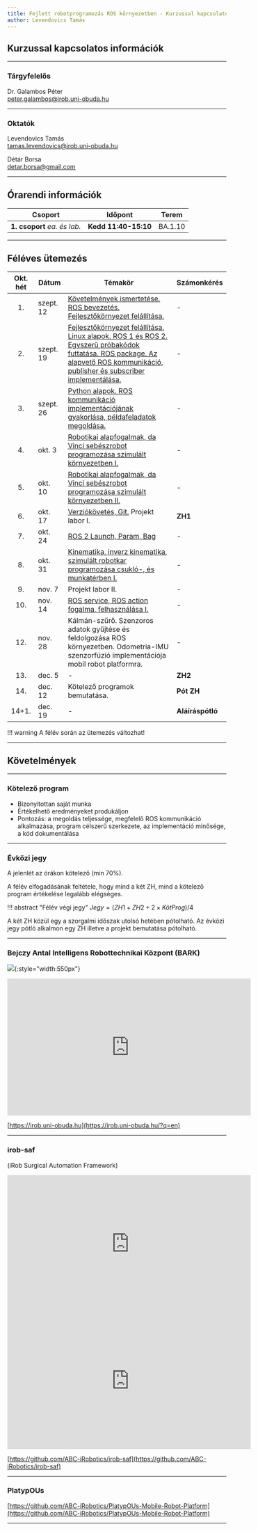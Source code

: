 ```yaml
---
title: Fejlett robotprogramozás ROS környezetben - Kurzussal kapcsolatos információk
author: Levendovics Tamás
---
```



## Kurzussal kapcsolatos információk

---
### Tárgyfelelős
Dr. Galambos Péter    
[peter.galambos@irob.uni-obuda.hu](mailto:peter.galambos@irob.uni-obuda.hu)

---

### Oktatók
Levendovics Tamás   
[tamas.levendovics@irob.uni-obuda.hu](mailto:tamas.levendovics@irob.uni-obuda.hu)

Détár Borsa    
[detar.borsa@gmail.com](mailto:detar.borsa@gmail.com)

---

## Órarendi információk


|           Csoport            | Időpont                | Terem   | 
|:----------------------------:|------------------------|---------|
| **1. csoport** _ea. és lab._ | **Kedd 11:40-15:10**   | BA.1.10 |


---

## Féléves ütemezés


| Okt. hét | Dátum     | Témakör                                                                                                                                                                                                       | Számonkérés      |
|:--------:|-----------|---------------------------------------------------------------------------------------------------------------------------------------------------------------------------------------------------------------|------------------|
|    1.    | szept. 12 | [Követelmények ismertetése. ROS bevezetés. Fejlesztőkörnyezet felállítása.](01_system_setup.md)                                                                                                               | -                |
|    2.    | szept. 19 | [Fejlesztőkörnyezet felállítása. Linux alapok. ROS 1 és ROS 2. Egyszerű próbakódok futtatása. ROS package. Az alapvető ROS kommunikáció, publisher és subscriber implementálása.](02_linux_ros_principles.md) | -                |
|    3.    | szept. 26 | [Python alapok. ROS kommunikáció implementációjának gyakorlása, példafeladatok megoldása.](03_python_principles.md)                                                                                           | -                |
|    4.    | okt. 3    | [Robotikai alapfogalmak, da Vinci sebészrobot programozása szimulált környezetben I.](04_da_vinci.md)                                                                                                         | -                |
|    5.    | okt. 10   | [Robotikai alapfogalmak, da Vinci sebészrobot programozása szimulált környezetben II.](04_da_vinci.md)                                                                                                        | -                |
|    6.    | okt. 17   | [Verziókövetés, Git.](05_git.md) Projekt labor I.                                                                                                                                                             | **ZH1**          |
|    7.    | okt. 24   | [ROS 2 Launch, Param, Bag](06_roslaunch.md)                                                                                                                                                                   | -                |
|    8.    | okt. 31   | [Kinematika, inverz kinematika, szimulált robotkar programozása csukló-, és munkatérben I.](07_robotics_principles.md)                                                                                        | -                |
|    9.    | nov. 7    | Projekt labor II.                                                                                                                                                                                             | -                |
|   10.    | nov. 14   | [ROS service, ROS action fogalma, felhasználása I.](08_service_action.md)                                                                                                                                     | -                |
|   12.    | nov. 28   | Kálmán-szűrő. Szenzoros adatok gyűjtése és feldolgozása ROS környezetben. Odometria-IMU szenzorfúzió implementációja mobil robot platformra.                                                                  | -                |
|   13.    | dec. 5    | -                                                                                                                                                                                                             | **ZH2**          |
|   14.    | dec. 12   | Kötelező programok bemutatása.                                                                                                                                                                                | **Pót ZH**       |
|  14+1.   | dec. 19   | -                                                                                                                                                                                                             | **Aláíráspótló** |


!!! warning
    A félév során az ütemezés változhat!

---


## Követelmények

---

### Kötelező program

- Bizonyítottan saját munka
- Értékelhető eredményeket produkáljon
- Pontozás: a megoldás teljessége, megfelelő ROS kommunikáció alkalmazása, program célszerű szerkezete, az implementáció minősége, a kód dokumentálása

---

### Évközi jegy

A jelenlét az órákon kötelező (min 70%).

A félév elfogadásának feltétele, hogy mind a két ZH, mind a kötelező program értékelése legalább elégséges.


!!! abstract "Félév végi jegy"
	$Jegy = (ZH1 + ZH2 + 2 \times KötProg) / 4$ 

A két ZH közül egy a szorgalmi időszak utolsó hetében pótolható. Az évközi jegy pótló alkalmon egy ZH illetve a projekt bemutatása pótolható.

---

### Bejczy Antal Intelligens Robottechnikai Központ (BARK)


![](img/bark_logo.png){:style="width:550px"}


<iframe width="560" height="315" src="https://www.youtube.com/embed/8XmKGWBV5Nw" title="YouTube video player" frameborder="0" allow="accelerometer; autoplay; clipboard-write; encrypted-media; gyroscope; picture-in-picture" allowfullscreen></iframe>


[https://irob.uni-obuda.hu](https://irob.uni-obuda.hu/?q=en)

---

### irob-saf

(iRob Surgical Automation Framework)

<iframe width="560" height="315" src="https://www.youtube.com/embed/d8aKvtvy1-4" title="YouTube video player" frameborder="0" allow="accelerometer; autoplay; clipboard-write; encrypted-media; gyroscope; picture-in-picture" allowfullscreen></iframe>

<iframe width="560" height="315" src="https://www.youtube.com/embed/7pB6zXom3k0" title="YouTube video player" frameborder="0" allow="accelerometer; autoplay; clipboard-write; encrypted-media; gyroscope; picture-in-picture" allowfullscreen></iframe>


[https://github.com/ABC-iRobotics/irob-saf](https://github.com/ABC-iRobotics/irob-saf)

---

### PlatypOUs

[https://github.com/ABC-iRobotics/PlatypOUs-Mobile-Robot-Platform](https://github.com/ABC-iRobotics/PlatypOUs-Mobile-Robot-Platform)

---

